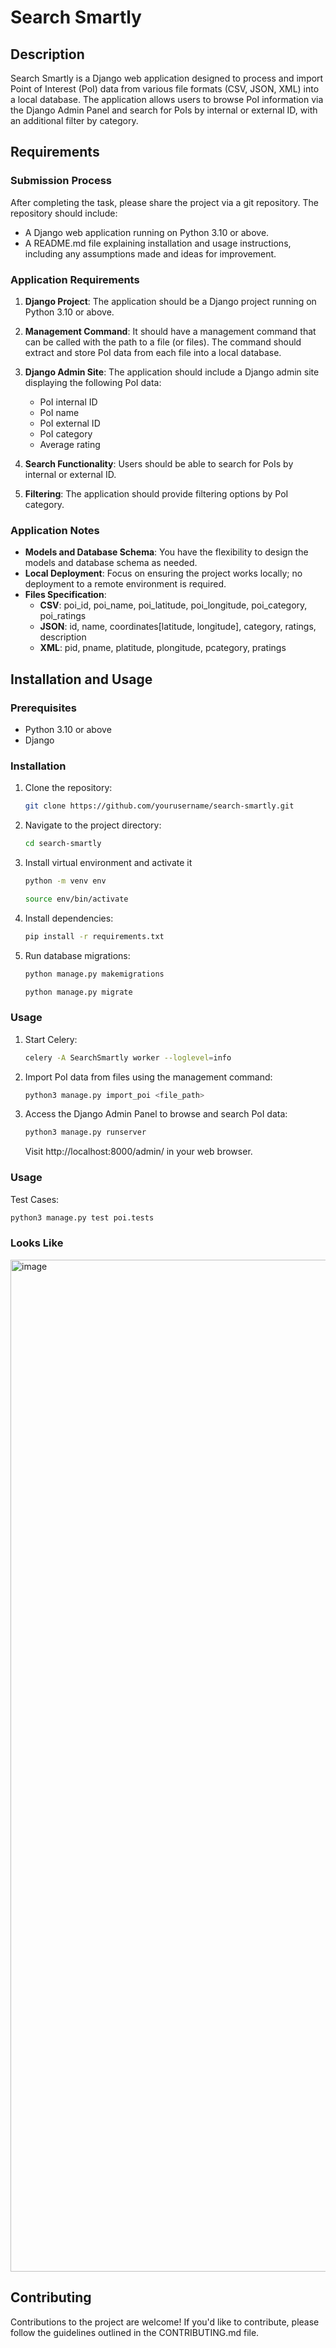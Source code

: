 # Search Smartly

## Description

Search Smartly is a Django web application designed to process and import Point of Interest (PoI) data from various file formats (CSV, JSON, XML) into a local database. The application allows users to browse PoI information via the Django Admin Panel and search for PoIs by internal or external ID, with an additional filter by category.

## Requirements

### Submission Process

After completing the task, please share the project via a git repository. The repository should include:

- A Django web application running on Python 3.10 or above.
- A README.md file explaining installation and usage instructions, including any assumptions made and ideas for improvement.

### Application Requirements

1. **Django Project**: The application should be a Django project running on Python 3.10 or above.

2. **Management Command**: It should have a management command that can be called with the path to a file (or files). The command should extract and store PoI data from each file into a local database.

3. **Django Admin Site**: The application should include a Django admin site displaying the following PoI data:
   - PoI internal ID
   - PoI name
   - PoI external ID
   - PoI category
   - Average rating

4. **Search Functionality**: Users should be able to search for PoIs by internal or external ID.

5. **Filtering**: The application should provide filtering options by PoI category.

### Application Notes

- **Models and Database Schema**: You have the flexibility to design the models and database schema as needed.
- **Local Deployment**: Focus on ensuring the project works locally; no deployment to a remote environment is required.
- **Files Specification**:
  - **CSV**: poi_id, poi_name, poi_latitude, poi_longitude, poi_category, poi_ratings
  - **JSON**: id, name, coordinates[latitude, longitude], category, ratings, description
  - **XML**: pid, pname, platitude, plongitude, pcategory, pratings

## Installation and Usage

### Prerequisites

- Python 3.10 or above
- Django

### Installation

1. Clone the repository:

   ```bash
   git clone https://github.com/yourusername/search-smartly.git
   ```

2. Navigate to the project directory:

   ```bash
   cd search-smartly
   ```

3. Install virtual environment and activate it

    ```bash
   python -m venv env
   ```

   ```bash
   source env/bin/activate
   ```

5. Install dependencies:

   ```bash
   pip install -r requirements.txt
   ```

6. Run database migrations:

   ```bash
   python manage.py makemigrations
   ```
   
   ```bash
   python manage.py migrate
   ```

### Usage

1. Start Celery:
   ```bash
   celery -A SearchSmartly worker --loglevel=info
   ```
     
2. Import PoI data from files using the management command:

   ```bash
   python3 manage.py import_poi <file_path>
   ```

3. Access the Django Admin Panel to browse and search PoI data:

   ```bash
   python3 manage.py runserver
   ```

   Visit http://localhost:8000/admin/ in your web browser.

### Usage

Test Cases:
```bash
python3 manage.py test poi.tests
```


### Looks Like
 <img width="1619" alt="image" src="https://github.com/Chsaleem31/search_smartly/assets/119432487/d7c79baa-166b-4d89-8267-7a69c755aa78">

## Contributing

Contributions to the project are welcome! If you'd like to contribute, please follow the guidelines outlined in the CONTRIBUTING.md file.

